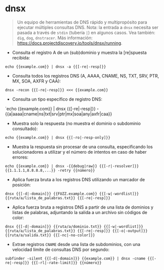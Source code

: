 # dnsx

> Un equipo de herramientas de DNS rápido y multipropósito para ejecutar múltiples consultas DNS.
> Nota: la entrada a `dnsx` necesita ser pasada a través de `stdin` (tubería `|`) en algunos casos.
> Vea también: `dig`, `dog`, `dnstracer`.
> Más información: <https://docs.projectdiscovery.io/tools/dnsx/running>.

- Consulta el registro A de un (sub)dominio y muestra la [re]spuesta recibida:

`echo {{example.com}} | dnsx -a {{[-re|-resp]}}`

- Consulta todos los registros DNS (A, AAAA, CNAME, NS, TXT, SRV, PTR, MX, SOA, AXFR y CAA):

`dnsx -recon {{[-re|-resp]}} <<< {{example.com}}`

- Consulta un tipo específico de registro DNS:

`echo {{example.com}} | dnsx {{[-re|-resp]}} -{{a|aaaa|cname|ns|txt|srv|ptr|mx|soa|any|axfr|caa}}

- Muestra solo la respuesta (no muestra el dominio o subdominio consultado):

`echo {{example.com}} | dnsx {{[-ro|-resp-only]}}`

- Muestra la respuesta sin procesar de una consulta, especificando los solucionadores a utilizar y el número de intentos en caso de haber errores:

`echo {{example.com}} | dnsx -{{debug|raw}} {{[-r|-resolver]}} {{1.1.1.1,8.8.8.8,...}} -retry {{número}}`

- Aplica fuerza bruta a los registros DNS utilizando un marcador de posición:

`dnsx {{[-d|-domain]}} {{FUZZ.example.com}} {{[-w|-wordlist]}} {{ruta/a/lista_de_palabras.txt}} {{[-re|-resp]}}`

- Aplica fuerza bruta a registros DNS a partir de una lista de dominios y listas de palabras, adjuntando la salida a un archivo sin códigos de color:

`dnsx {{[-d|-domain]}} {{ruta/a/dominio.txt}} {{[-w|-wordlist]}} {{ruta/a/lista_de_palabras.txt}} {{[-re|-resp]}} {{[-o|-output]}} {{ruta/a/salida.txt}} {{[-nc|-no-color]}}`

- Extrae registros `CNAME` desde una lista de subdominios, con una velocidad límite de consultas DNS por segundo:

`subfinder -silent {{[-d|-domain]}} {{example.com}} | dnsx -cname {{[-re|-resp]}} {{[-rl|-rate-limit]}} {{número}}`
